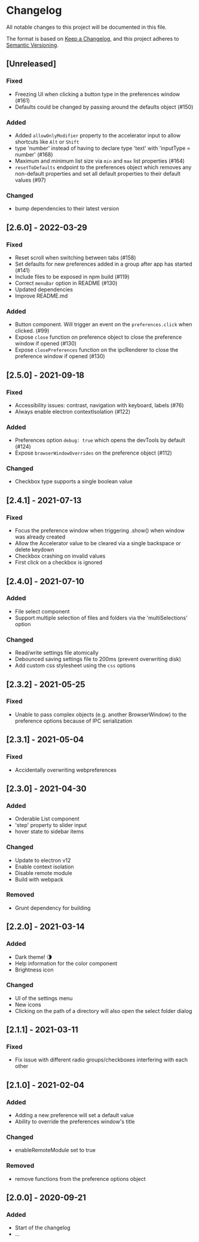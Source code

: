 ﻿# Changelog
All notable changes to this project will be documented in this file.

The format is based on [Keep a Changelog](https://keepachangelog.com/en/1.0.0/),
and this project adheres to [Semantic Versioning](https://semver.org/spec/v2.0.0.html).

## [Unreleased]
### Fixed
- Freezing UI when clicking a button type in the preferences window (#161)
- Defaults could be changed by passing around the defaults object (#150)

### Added
- Added `allowOnlyModifier` property to the accelerator input to allow shortcuts like `Alt` or `Shift`
- type 'number' instead of having to declare type 'text' with 'inputType = number' (#168)
- Maximum and minimum list size via `min` and `max` list properties (#164)
- `resetToDefaults` endpoint to the preferences object which removes any non-default properties and set all default properties to their default values (#97)

### Changed
- bump dependencies to their latest version

## [2.6.0] - 2022-03-29
### Fixed
- Reset scroll when switching between tabs (#158)
- Set defaults for new preferences added in a group after app has started (#141)
- Include files to be exposed in npm build (#119)
- Correct `menuBar` option in README (#130)
- Updated dependencies
- Improve README.md

### Added
- Button component. Will trigger an event on the `preferences.click` when clicked. (#99)
- Expose `close` function on preference object to close the preference window if opened (#130)
- Expose `closePreferences` function on the ipcRenderer to close the preference window if opened (#130)

## [2.5.0] - 2021-09-18
### Fixed
- Accessibility issues: contrast, navigation with keyboard, labels (#76)
- Always enable electron contextIsolation (#122)

### Added 
- Preferences option `debug: true` which opens the devTools by default (#124)
- Expose `browserWindowOverrides` on the preference object (#112)

### Changed
- Checkbox type supports a single boolean value

## [2.4.1] - 2021-07-13
### Fixed
- Focus the preference window when triggering .show() when window was already created
- Allow the Accelerator value to be cleared via a single backspace or delete keydown
- Checkbox crashing on invalid values
- First click on a checkbox is ignored

## [2.4.0] - 2021-07-10
### Added
- File select component
- Support multiple selection of files and folders via the 'multiSelections' option

### Changed
- Read/write settings file atomically
- Debounced saving settings file to 200ms (prevent overwriting disk)
- Add custom css stylesheet using the `css` options

## [2.3.2] - 2021-05-25
### Fixed
- Unable to pass complex objects (e.g. another BrowserWindow) to the preference options because of IPC serialization

## [2.3.1] - 2021-05-04
### Fixed
- Accidentally overwriting webpreferences

## [2.3.0] - 2021-04-30
### Added
- Orderable List component
- 'step' property to slider input
- hover state to sidebar items

### Changed
- Update to electron v12
- Enable context isolation
- Disable remote module
- Build with webpack

### Removed
- Grunt dependency for building

## [2.2.0] - 2021-03-14
### Added
- Dark theme! 🌗
- Help information for the color component
- Brightness icon

### Changed
- UI of the settings menu
- New icons
- Clicking on the path of a directory will also open the select folder dialog

## [2.1.1] - 2021-03-11
### Fixed
- Fix issue with different radio groups/checkboxes interfering with each other

## [2.1.0] - 2021-02-04
### Added
- Adding a new preference will set a default value
- Ability to override the preferences window's title

### Changed
- enableRemoteModule set to true

### Removed
- remove functions from the preference options object

## [2.0.0] - 2020-09-21
### Added
- Start of the changelog
- ...
